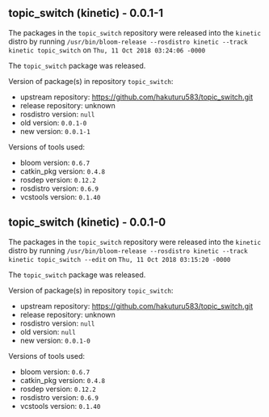 ## topic_switch (kinetic) - 0.0.1-1

The packages in the `topic_switch` repository were released into the `kinetic` distro by running `/usr/bin/bloom-release --rosdistro kinetic --track kinetic topic_switch` on `Thu, 11 Oct 2018 03:24:06 -0000`

The `topic_switch` package was released.

Version of package(s) in repository `topic_switch`:

- upstream repository: https://github.com/hakuturu583/topic_switch.git
- release repository: unknown
- rosdistro version: `null`
- old version: `0.0.1-0`
- new version: `0.0.1-1`

Versions of tools used:

- bloom version: `0.6.7`
- catkin_pkg version: `0.4.8`
- rosdep version: `0.12.2`
- rosdistro version: `0.6.9`
- vcstools version: `0.1.40`


## topic_switch (kinetic) - 0.0.1-0

The packages in the `topic_switch` repository were released into the `kinetic` distro by running `/usr/bin/bloom-release --rosdistro kinetic --track kinetic topic_switch --edit` on `Thu, 11 Oct 2018 03:15:20 -0000`

The `topic_switch` package was released.

Version of package(s) in repository `topic_switch`:

- upstream repository: https://github.com/hakuturu583/topic_switch.git
- release repository: unknown
- rosdistro version: `null`
- old version: `null`
- new version: `0.0.1-0`

Versions of tools used:

- bloom version: `0.6.7`
- catkin_pkg version: `0.4.8`
- rosdep version: `0.12.2`
- rosdistro version: `0.6.9`
- vcstools version: `0.1.40`



